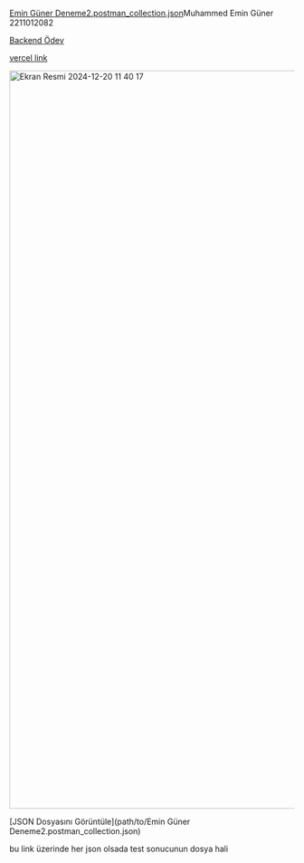[Emin Güner Deneme2.postman_collection.json](https://github.com/user-attachments/files/18208208/Emin.Guner.Deneme2.postman_collection.json)Muhammed Emin Güner 2211012082

[Backend Ödev](https://backend-odev.vercel.app/)

[vercel link](https://backend-odev-3p0pormba-meguner32s-projects.vercel.app)

<img width="1303" alt="Ekran Resmi 2024-12-20 11 40 17" src="https://github.com/user-attachments/assets/157c6371-3636-4fed-be16-0bc45131eeef" />

[JSON Dosyasını Görüntüle](path/to/Emin Güner Deneme2.postman_collection.json)


bu link üzerinde her json olsada test sonucunun dosya hali 

